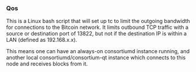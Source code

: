 ### Qos ###

This is a Linux bash script that will set up tc to limit the outgoing bandwidth for connections to the Bitcoin network. It limits outbound TCP traffic with a source or destination port of 13822, but not if the destination IP is within a LAN (defined as 192.168.x.x).

This means one can have an always-on consortiumd instance running, and another local consortiumd/consortium-qt instance which connects to this node and receives blocks from it.

